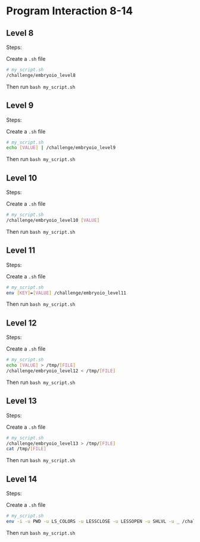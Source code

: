 # Program Interaction 8-14

## Level 8

Steps:

Create a `.sh` file

```bash
# my_script.sh
/challenge/embryoio_level8
```

Then run `bash my_script.sh`

## Level 9

Steps:

Create a `.sh` file

```bash
# my_script.sh
echo [VALUE] | /challenge/embryoio_level9
```

Then run `bash my_script.sh`

## Level 10

Steps:

Create a `.sh` file

```bash
# my_script.sh
/challenge/embryoio_level10 [VALUE]
```

Then run `bash my_script.sh`

## Level 11

Steps:

Create a `.sh` file

```bash
# my_script.sh
env [KEY]=[VALUE] /challenge/embryoio_level11
```

Then run `bash my_script.sh`

## Level 12

Steps:

Create a `.sh` file

```bash
# my_script.sh
echo [VALUE] > /tmp/[FILE]
/challenge/embryoio_level12 < /tmp/[FILE]
```

Then run `bash my_script.sh`

## Level 13

Steps:

Create a `.sh` file

```bash
# my_script.sh
/challenge/embryoio_level13 > /tmp/[FILE]
cat /tmp/[FILE]
```

Then run `bash my_script.sh`

## Level 14

Steps:

Create a `.sh` file

```bash
# my_script.sh
env -i -u PWD -u LS_COLORS -u LESSCLOSE -u LESSOPEN -u SHLVL -u _ /challenge/embryoio_level14
```

Then run `bash my_script.sh`
